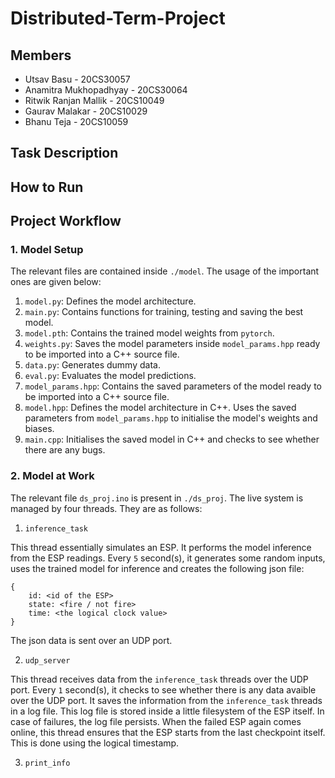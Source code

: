 # Distributed-Term-Project

## Members
* Utsav Basu - 20CS30057
* Anamitra Mukhopadhyay - 20CS30064
* Ritwik Ranjan Mallik - 20CS10049
* Gaurav Malakar - 20CS10029
* Bhanu Teja - 20CS10059

## Task Description

## How to Run

## Project Workflow
### 1. Model Setup
The relevant files are contained inside `./model`. The usage of the important ones are given below:

1. `model.py`: Defines the model architecture.
2. `main.py`: Contains functions for training, testing and saving the best model.
3. `model.pth`: Contains the trained model weights from `pytorch`.
4. `weights.py`: Saves the model parameters inside `model_params.hpp` ready to be imported into a C++ source file.
5. `data.py`: Generates dummy data.
5. `eval.py`: Evaluates the model predictions.
5. `model_params.hpp`: Contains the saved parameters of the model ready to be imported into a C++ source file.
6. `model.hpp`: Defines the model architecture in C++. Uses the saved parameters from `model_params.hpp` to initialise the model's weights and biases.
7. `main.cpp`: Initialises the saved model in C++ and checks to see whether there are any bugs.

### 2. Model at Work
The relevant file `ds_proj.ino` is present in `./ds_proj`. The live system is managed by four threads. They are as follows:
1. `inference_task`

This thread essentially simulates an ESP. It performs the model inference from the ESP readings. Every `5` second(s), it generates some random inputs, uses the trained model for inference and creates the following json file:
```
{
    id: <id of the ESP>
    state: <fire / not fire>
    time: <the logical clock value>
}
```

The json data is sent over an UDP port.

2. `udp_server`

This thread receives data from the `inference_task` threads over the UDP port. Every `1` second(s), it checks to see whether there is any data avaible over the UDP port. It saves the information from the `inference_task` threads in a log file. This log file is stored inside a little filesystem of the ESP itself. In case of failures, the log file persists. When the failed ESP again comes online, this thread ensures that the ESP starts from the last checkpoint itself. This is done using the logical timestamp.

3. `print_info`



